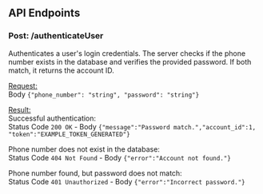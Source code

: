 ## API Endpoints
### Post: /authenticateUser
Authenticates a user's login credentials. The server checks if the phone number exists in the database and verifies the provided password. If both match, it returns the account ID.

<u>Request:</u>  
Body `{"phone_number": "string", "password": "string"}`

<u>Result:</u>  
Successful authentication:  
Status Code `200 OK` - Body `{"message":"Password match.","account_id":1, "token":"EXAMPLE_TOKEN_GENERATED"}`  
  
Phone number does not exist in the database:  
Status Code `404 Not Found` - Body `{"error":"Account not found."}`    

Phone number found, but password does not match:  
Status Code `401 Unauthorized` - Body `{"error":"Incorrect password."}`  


